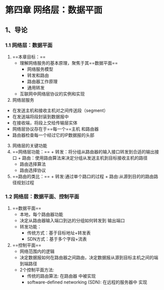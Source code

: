 # 第四章 网络层：数据平面

## 1、导论



### 1.1 网络层：数据平面

1. ==本章目标：==
	+ 理解网络服务的基本原理，聚焦于其==数据平面==
	  + 网络服务模型
	  + 转发和路由
	  + 路由器工作原理
	  + 通用转发
	+ 互联网中网络层协议的实例和实现
2. 网络层服务
  + 在发送主机和接收主机对之间传送段（segment）
  + 在发送端将段封装到数据报中
  + 在接收端，将段上交给传输层实体
  + 网络层协议存在于==每一个==主机 和路由器
  + 路由器检查每一个经过它的IP数据报的头部
3. 网络层的关键功能
  1. ==网络层功能：==
    + 转发：将分组从路由器的输入接口转发到合适的输出接口
    + 路由：使用路由算法来决定分组从发送主机到目标接收主机的路径
      + 路由选择算法
      + 路由选择协议
  2. ==路由的类比：==
    + 转发:通过单个路口的过程
    + 路由:从源到目的的路由路径规划过程


### 1.2 网络层：数据平面、控制平面

1. ==数据平面==
   + 本地，每个路由器功能
   + 决定从路由器输入端口到达的分组如何转发到 输出端口
   + 转发功能：
     + 传统方式：基于目标地址+转发表
     + SDN方式：基于多个字段+流表
2. ==控制平面==
   + 网络范围内的逻辑
   + 决定数据报如何在路由器之间路由，决定数据报从源到目标主机之间的端到端路径
   + 2个控制平面方法:
     + 传统的路由算法: 在路由器 中被实现
     + software-defined networking  (SDN): 在远程的服务器中 实现
